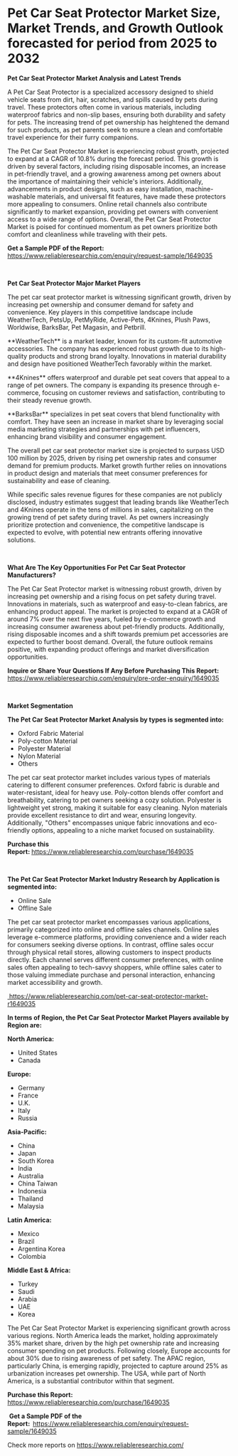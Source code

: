 <p><h1>Pet Car Seat Protector Market Size, Market Trends, and Growth Outlook forecasted for period from 2025 to 2032</h1></p><p><strong>Pet Car Seat Protector Market Analysis and Latest Trends</strong></p>
<p><p>A Pet Car Seat Protector is a specialized accessory designed to shield vehicle seats from dirt, hair, scratches, and spills caused by pets during travel. These protectors often come in various materials, including waterproof fabrics and non-slip bases, ensuring both durability and safety for pets. The increasing trend of pet ownership has heightened the demand for such products, as pet parents seek to ensure a clean and comfortable travel experience for their furry companions.</p><p>The Pet Car Seat Protector Market is experiencing robust growth, projected to expand at a CAGR of 10.8% during the forecast period. This growth is driven by several factors, including rising disposable incomes, an increase in pet-friendly travel, and a growing awareness among pet owners about the importance of maintaining their vehicle's interiors. Additionally, advancements in product designs, such as easy installation, machine-washable materials, and universal fit features, have made these protectors more appealing to consumers. Online retail channels also contribute significantly to market expansion, providing pet owners with convenient access to a wide range of options. Overall, the Pet Car Seat Protector Market is poised for continued momentum as pet owners prioritize both comfort and cleanliness while traveling with their pets.</p></p>
<p><strong>Get a Sample PDF of the Report:&nbsp;</strong> <a href="https://www.reliableresearchiq.com/enquiry/request-sample/1649035?utm_campaign=2821&utm_medium=2&utm_source=Github&utm_content=ia&utm_term=04042025&utm_id=pet-car-seat-protector">https://www.reliableresearchiq.com/enquiry/request-sample/1649035</a></p>
<p>&nbsp;</p>
<p><strong>Pet Car Seat Protector Major Market Players</strong></p>
<p><p>The pet car seat protector market is witnessing significant growth, driven by increasing pet ownership and consumer demand for safety and convenience. Key players in this competitive landscape include WeatherTech, PetsUp, PetMyRide, Active-Pets, 4Knines, Plush Paws, Worldwise, BarksBar, Pet Magasin, and Petbrill.</p><p>**WeatherTech** is a market leader, known for its custom-fit automotive accessories. The company has experienced robust growth due to its high-quality products and strong brand loyalty. Innovations in material durability and design have positioned WeatherTech favorably within the market.</p><p>**4Knines** offers waterproof and durable pet seat covers that appeal to a range of pet owners. The company is expanding its presence through e-commerce, focusing on customer reviews and satisfaction, contributing to their steady revenue growth. </p><p>**BarksBar** specializes in pet seat covers that blend functionality with comfort. They have seen an increase in market share by leveraging social media marketing strategies and partnerships with pet influencers, enhancing brand visibility and consumer engagement.</p><p>The overall pet car seat protector market size is projected to surpass USD 100 million by 2025, driven by rising pet ownership rates and consumer demand for premium products. Market growth further relies on innovations in product design and materials that meet consumer preferences for sustainability and ease of cleaning.</p><p>While specific sales revenue figures for these companies are not publicly disclosed, industry estimates suggest that leading brands like WeatherTech and 4Knines operate in the tens of millions in sales, capitalizing on the growing trend of pet safety during travel. As pet owners increasingly prioritize protection and convenience, the competitive landscape is expected to evolve, with potential new entrants offering innovative solutions.</p></p>
<p>&nbsp;</p>
<p><strong>What Are The Key Opportunities For Pet Car Seat Protector Manufacturers?</strong></p>
<p><p>The Pet Car Seat Protector market is witnessing robust growth, driven by increasing pet ownership and a rising focus on pet safety during travel. Innovations in materials, such as waterproof and easy-to-clean fabrics, are enhancing product appeal. The market is projected to expand at a CAGR of around 7% over the next five years, fueled by e-commerce growth and increasing consumer awareness about pet-friendly products. Additionally, rising disposable incomes and a shift towards premium pet accessories are expected to further boost demand. Overall, the future outlook remains positive, with expanding product offerings and market diversification opportunities.</p></p>
<p><strong>Inquire or Share Your Questions If Any Before Purchasing This Report:</strong> <a href="https://www.reliableresearchiq.com/enquiry/pre-order-enquiry/1649035?utm_campaign=2821&utm_medium=2&utm_source=Github&utm_content=ia&utm_term=04042025&utm_id=pet-car-seat-protector">https://www.reliableresearchiq.com/enquiry/pre-order-enquiry/1649035</a></p>
<p>&nbsp;</p>
<p><strong>Market Segmentation</strong></p>
<p><strong>The Pet Car Seat Protector Market Analysis by types is segmented into:</strong></p>
<p><ul><li>Oxford Fabric Material</li><li>Poly-cotton Material</li><li>Polyester Material</li><li>Nylon Material</li><li>Others</li></ul></p>
<p><p>The pet car seat protector market includes various types of materials catering to different consumer preferences. Oxford fabric is durable and water-resistant, ideal for heavy use. Poly-cotton blends offer comfort and breathability, catering to pet owners seeking a cozy solution. Polyester is lightweight yet strong, making it suitable for easy cleaning. Nylon materials provide excellent resistance to dirt and wear, ensuring longevity. Additionally, "Others" encompasses unique fabric innovations and eco-friendly options, appealing to a niche market focused on sustainability.</p></p>
<p><strong>Purchase this Report:&nbsp;</strong><a href="https://www.reliableresearchiq.com/purchase/1649035?utm_campaign=2821&utm_medium=2&utm_source=Github&utm_content=ia&utm_term=04042025&utm_id=pet-car-seat-protector">https://www.reliableresearchiq.com/purchase/1649035</a></p>
<p>&nbsp;</p>
<p><strong>The Pet Car Seat Protector Market Industry Research by Application is segmented into:</strong></p>
<p><ul><li>Online Sale</li><li>Offline Sale</li></ul></p>
<p><p>The pet car seat protector market encompasses various applications, primarily categorized into online and offline sales channels. Online sales leverage e-commerce platforms, providing convenience and a wider reach for consumers seeking diverse options. In contrast, offline sales occur through physical retail stores, allowing customers to inspect products directly. Each channel serves different consumer preferences, with online sales often appealing to tech-savvy shoppers, while offline sales cater to those valuing immediate purchase and personal interaction, enhancing market accessibility and growth.</p></p>
<p><a href="https://www.reliableresearchiq.com/pet-car-seat-protector-market-r1649035?utm_campaign=2821&utm_medium=2&utm_source=Github&utm_content=ia&utm_term=04042025&utm_id=pet-car-seat-protector">&nbsp;https://www.reliableresearchiq.com/pet-car-seat-protector-market-r1649035</a></p>
<p><strong>In terms of Region, the Pet Car Seat Protector Market Players available by Region are:</strong></p>
<p>
    <p> <strong> North America: </strong>
        <ul>
            <li>United States</li>
            <li>Canada</li>
        </ul>
        </p> 
    <p> <strong> Europe: </strong>
        <ul>
            <li>Germany</li>
            <li>France</li>
            <li>U.K.</li>
            <li>Italy</li>
            <li>Russia</li>
        </ul>
        </p> 
    <p> <strong> Asia-Pacific: </strong>
        <ul>
            <li>China</li>
            <li>Japan</li>
            <li>South Korea</li>
            <li>India</li>
            <li>Australia</li>
            <li>China Taiwan</li>
            <li>Indonesia</li>
            <li>Thailand</li>
            <li>Malaysia</li>
        </ul>
        </p> 
    <p> <strong> Latin America: </strong>
        <ul>
            <li>Mexico</li>
            <li>Brazil</li>
            <li>Argentina Korea</li>
            <li>Colombia</li>
        </ul>
        </p> 
    <p> <strong> Middle East & Africa: </strong>
        <ul>
            <li>Turkey</li>
            <li>Saudi</li>
            <li>Arabia</li>
            <li>UAE</li>
            <li>Korea</li>
        </ul>
    </p>
    </p>
<p><p>The Pet Car Seat Protector Market is experiencing significant growth across various regions. North America leads the market, holding approximately 35% market share, driven by the high pet ownership rate and increasing consumer spending on pet products. Following closely, Europe accounts for about 30% due to rising awareness of pet safety. The APAC region, particularly China, is emerging rapidly, projected to capture around 25% as urbanization increases pet ownership. The USA, while part of North America, is a substantial contributor within that segment.</p></p>
<p><strong>Purchase this Report: </strong><a href="https://www.reliableresearchiq.com/purchase/1649035?utm_campaign=2821&utm_medium=2&utm_source=Github&utm_content=ia&utm_term=04042025&utm_id=pet-car-seat-protector">https://www.reliableresearchiq.com/purchase/1649035</a></p>
<p>&nbsp;<strong>Get a Sample PDF of the Report:&nbsp;&nbsp;</strong><a href="https://www.reliableresearchiq.com/enquiry/request-sample/1649035?utm_campaign=2821&utm_medium=2&utm_source=Github&utm_content=ia&utm_term=04042025&utm_id=pet-car-seat-protector">https://www.reliableresearchiq.com/enquiry/request-sample/1649035</a></p>
<p><strong></strong></p>
<p>Check more reports on <a href="https://www.reliableresearchiq.com/?utm_campaign=2821&utm_medium=2&utm_source=Github&utm_content=ia&utm_term=04042025&utm_id=pet-car-seat-protector">https://www.reliableresearchiq.com/</a></p>